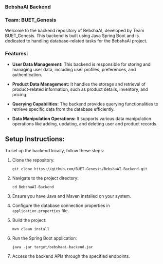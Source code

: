 ### BebshaAI Backend

### Team: BUET_Genesis

Welcome to the backend repository of BebshaAI, developed by Team BUET_Genesis. This backend is built using Java Spring Boot and is dedicated to handling database-related tasks for the BebshaAI project.

### Features:

- **User Data Management:** This backend is responsible for storing and managing user data, including user profiles, preferences, and authentication.

- **Product Data Management:** It handles the storage and retrieval of product-related information, such as product details, inventory, and pricing.

- **Querying Capabilities:** The backend provides querying functionalities to retrieve specific data from the database efficiently.

- **Data Manipulation Operations:** It supports various data manipulation operations like adding, updating, and deleting user and product records.

## Setup Instructions:

To set up the backend locally, follow these steps:

1. Clone the repository:
   ```
   git clone https://github.com/BUET-Genesis/BebshaAI-Backend.git
   ```

2. Navigate to the project directory:
   ```
   cd BebshaAI-Backend
   ```

3. Ensure you have Java and Maven installed on your system.

4. Configure the database connection properties in `application.properties` file.

5. Build the project:
   ```
   mvn clean install
   ```

6. Run the Spring Boot application:
   ```
   java -jar target/bebshaai-backend.jar
   ```

7. Access the backend APIs through the specified endpoints.
